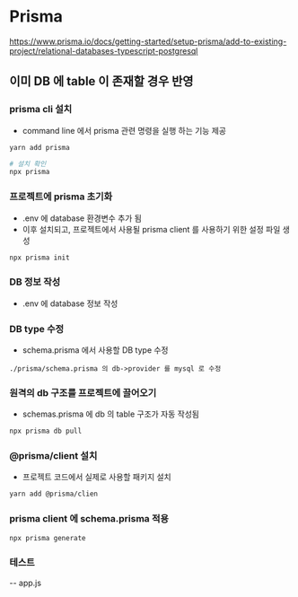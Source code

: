 # Prisma
https://www.prisma.io/docs/getting-started/setup-prisma/add-to-existing-project/relational-databases-typescript-postgresql

## 이미 DB 에 table 이 존재할 경우 반영
### prisma cli 설치 
- command line 에서 prisma 관련 명령을 실행 하는 기능 제공
```bash
yarn add prisma

# 설치 확인
npx prisma
```

### 프로젝트에 prisma 초기화
- .env 에 database 환경변수 추가 됨
- 이후 설치되고, 프로젝트에서 사용될 prisma client 를 사용하기 위한 설정 파일 생성
```bash
npx prisma init
```

### DB 정보 작성
- .env 에 database 정보 작성

### DB type 수정
- schema.prisma 에서 사용할 DB type 수정
```prisma
./prisma/schema.prisma 의 db->provider 를 mysql 로 수정
```

### 원격의 db 구조를 프로젝트에 끌어오기
- schemas.prisma 에 db 의 table 구조가 자동 작성됨
```bash
npx prisma db pull
```


### @prisma/client 설치
- 프로젝트 코드에서 실제로 사용할 패키지 설치
```bash
yarn add @prisma/clien
```

### prisma client 에 schema.prisma 적용
```bash
npx prisma generate
```

### 테스트 
-- app.js